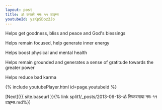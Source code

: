 ```yaml
---
layout: post
title: ॐ करतरे नमः ११ टाइम्स
youtubeId: yzKpSDoz2Jo
---
```

 
 
Helps get goodness, bliss and peace and God's blessings
 
Helps remain focused, help generate inner energy 
 
Helps boost physical and mental health 
 
Helps remain grounded and generates a sense of gratitude towards the greater power 
 
Helps reduce bad karma
 
 
 
 


{% include youtubePlayer.html id=page.youtubeId %}
 
[Next]({{ site.baseurl }}{% link  split1/_posts/2013-06-18-ॐ निष्करमाया नमः ११ टाइम्स.md%})
 
